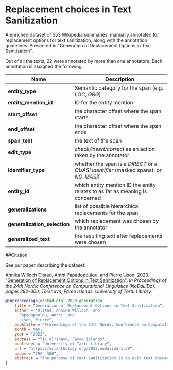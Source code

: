 # Replacement choices in Text Sanitization

A enriched dataset of 553 Wikipedia summaries, manually annotated for replacement options for text sanitization, along with the annotation guidelines. Presented in "Generation of Replacement Options in Text Sanitization".

Out of all the texts, 22 were annotated by more than one annotators. Each annotation is assigned the following:

| Name | Description |
| --- | --- |
| **entity_type** | Semantic category for the span (e.g. *LOC*, *ORG*) |
| **entity_mention_id** | ID for the entity mention |
| **start_offset** | the character offset where the span starts |
| **end_offset** | the character offset where the span ends|
| **span_text** | the text of the span |
| **edit_type** | *check/insert/correct* as an action taken by the annotator |
| **identifier_type** | whether the span is a *DIRECT* or a *QUASI identifier* (masked spans), or *NO_MASK* |
| **entity_id** | which entity mention ID the entity relates to as far as meaning is concerned |
| **generalizations** | list of possible hierarchical replacements for the span |
| **generalization_selection** | which replacement was chosen by the annotator |
| **generalized_text** | the resulting text after replacements were chosen |



##Citation

See our paper describing the dataset:

Annika Willoch Olstad, Anthi Papadopoulou, and Pierre Lison. 2023. "[Generation of Replacement Options in Text Sanitization](https://aclanthology.org/2023.nodalida-1.30/)". *In Proceedings of the 24th Nordic Conference on Computational Linguistics (NoDaLiDa), pages 292–300, Tórshavn, Faroe Islands. University of Tartu Library.*


```bibtex
@inproceedings{olstad-etal-2023-generation,
    title = "Generation of Replacement Options in Text Sanitization",
    author = "Olstad, Annika Willoch  and
      Papadopoulou, Anthi  and
      Lison, Pierre",
    booktitle = "Proceedings of the 24th Nordic Conference on Computational Linguistics (NoDaLiDa)",
    month = may,
    year = "2023",
    address = "T{\'o}rshavn, Faroe Islands",
    publisher = "University of Tartu Library",
    url = "https://aclanthology.org/2023.nodalida-1.30",
    pages = "292--300",
    abstract = "The purpose of text sanitization is to edit text documents to mask text spans that may directly or indirectly reveal personal information. An important problem in text sanitization is to find less specific, yet still informative replacements for each text span to mask. We present an approach to generate possible replacements using a combination of heuristic rules and an ontology derived from Wikidata. Those replacement options are hierarchically structured and cover various types of personal identifiers. Using this approach, we extend a recently released text sanitization dataset with manually selected replacements. The outcome of this data collection shows that the approach is able to suggest appropriate replacement options for most text spans.",
}
